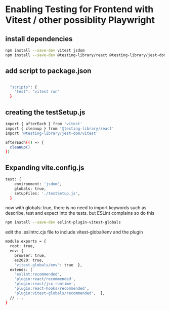 # Enabling Testing for Frontend with Vitest / other possiblity Playwright

## install dependencies

```bash
npm install --save-dev vitest jsdom
npm install --save-dev @testing-library/react @testing-library/jest-dom
```

## add script to package.json

```bash

  "scripts": {
    "test": "vitest run"
  }
```

## creating the testSetup.js

```bash
import { afterEach } from 'vitest'
import { cleanup } from '@testing-library/react'
import '@testing-library/jest-dom/vitest'

afterEach(() => {
  cleanup()
})
```

## Expanding vite.config.js

```bash
test: {
    environment: 'jsdom',
    globals: true,
    setupFiles: './testSetup.js',
  }
```

now with globals: true, there is no need to import keywords such as describe, test and expect into the tests.
but ESLint complains so do this

```bash
npm install --save-dev eslint-plugin-vitest-globals
```

edit the .eslintrc.cjs file
to include vitest-global/env and the plugin

```bash
module.exports = {
  root: true,
  env: {
    browser: true,
    es2020: true,
    "vitest-globals/env": true  },
  extends: [
    'eslint:recommended',
    'plugin:react/recommended',
    'plugin:react/jsx-runtime',
    'plugin:react-hooks/recommended',
    'plugin:vitest-globals/recommended',  ],
  // ...
}
```

